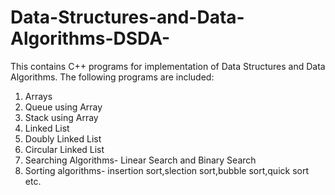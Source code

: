 # Data-Structures-and-Data-Algorithms-DSDA-

This contains C++ programs for implementation of Data Structures and Data Algorithms. The following programs are included:

1. Arrays
2. Queue using Array
3. Stack using Array
4. Linked List
5. Doubly Linked List
6. Circular Linked List
7. Searching Algorithms- Linear Search and Binary Search
8. Sorting algorithms- insertion sort,slection sort,bubble sort,quick sort etc.
